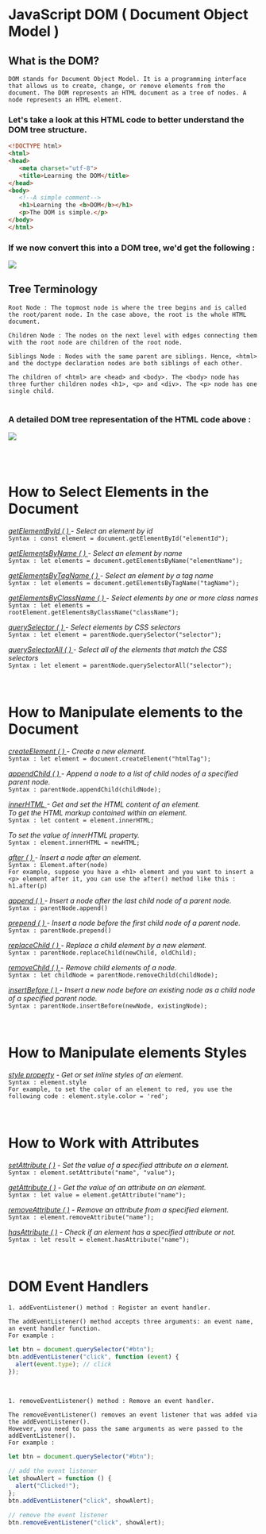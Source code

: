 # JavaScript DOM ( Document Object Model )

## What is the DOM?

`DOM stands for Document Object Model. It is a programming interface that allows us to create, change, or remove elements from the document.
The DOM represents an HTML document as a tree of nodes. A node represents an HTML element.`

### Let's take a look at this HTML code to better understand the DOM tree structure.

```HTML
<!DOCTYPE html>
<html>
<head>
   <meta charset="utf-8">
   <title>Learning the DOM</title>
</head>
<body>
   <!--A simple comment-->
   <h1>Learning the <b>DOM</b></h1>
   <p>The DOM is simple.</p>
</body>
</html>
```

### If we now convert this into a DOM tree, we'd get the following :

![](https://www.codeguage.com/static/images/content/js/dom-tree-01.png)

## Tree Terminology

`Root Node : The topmost node is where the tree begins and is called the root/parent node. In the case above, the root is the whole HTML document.`

`Children Node : The nodes on the next level with edges connecting them with the root node are children of the root node.`

`Siblings Node : Nodes with the same parent are siblings. Hence, <html> and the doctype declaration nodes are both siblings of each other.`

`The children of <html> are <head> and <body>. The <body> node has three further children nodes <h1>, <p> and <div>. The <p> node has one single child.`
<br><br>

### A detailed DOM tree representation of the HTML code above :

![](https://www.codeguage.com/static/images/content/js/dom-tree-02.png)

<br><br>

# How to Select Elements in the Document

_[getElementById ( ) ](https://www.javascripttutorial.net/javascript-dom/javascript-getelementbyid/) - Select an element by id_ <br>
`Syntax : const element = document.getElementById("elementId");`

_[getElementsByName ( ) ](https://www.javascripttutorial.net/javascript-dom/javascript-getelementsbyname/) - Select an element by name_<br>
`Syntax : let elements = document.getElementsByName("elementName");`

_[getElementsByTagName ( ) ](https://www.javascripttutorial.net/javascript-dom/javascript-getelementsbytagname/) - Select an element by a tag name_<br>
`Syntax : let elements = document.getElementsByTagName("tagName");`

_[getElementsByClassName ( ) ](https://www.javascripttutorial.net/javascript-dom/javascript-getelementsbyclassname/) - Select elements by one or more class names_<br>
`Syntax : let elements = rootElement.getElementsByClassName("className");`

_[querySelector ( ) ](https://www.javascripttutorial.net/javascript-dom/javascript-queryselector/) - Select elements by CSS selectors_<br>
`Syntax : let element = parentNode.querySelector("selector");`

_[querySelectorAll ( ) ]() - Select all of the elements that match the CSS selectors_<br>
`Syntax : let element = parentNode.querySelectorAll("selector");`

<br>

# How to Manipulate elements to the Document

_[createElement ( ) ](https://www.javascripttutorial.net/javascript-dom/javascript-createelement/) - Create a new element._ <br>
`Syntax : let element = document.createElement("htmlTag");`

_[appendChild ( ) ](https://www.javascripttutorial.net/javascript-dom/javascript-appendchild/) - Append a node to a list of child nodes of a specified parent node._<br>
`Syntax : parentNode.appendChild(childNode);`

_[innerHTML ](https://www.javascripttutorial.net/javascript-dom/javascript-innerhtml/) - Get and set the HTML content of an element._<br>
_To get the HTML markup contained within an element._<br>
`Syntax : let content = element.innerHTML;`<br>

_To set the value of innerHTML property._<br>
`Syntax : element.innerHTML = newHTML;`

_[after ( ) ](https://www.javascripttutorial.net/javascript-dom/javascript-after/) - Insert a node after an element._<br>
`Syntax : Element.after(node)`<br>
`For example, suppose you have a <h1> element and you want to insert a <p> element after it, you can use the after() method like this : h1.after(p)`<br>

_[append ( ) ](https://www.javascripttutorial.net/javascript-dom/javascript-append/) - Insert a node after the last child node of a parent node._<br>
`Syntax : parentNode.append()`

_[prepend ( ) ](https://www.javascripttutorial.net/javascript-dom/javascript-prepend/) - Insert a node before the first child node of a parent node._<br>
`Syntax : parentNode.prepend()`

_[replaceChild ( ) ](https://www.javascripttutorial.net/javascript-dom/javascript-replacechild/) - Replace a child element by a new element._<br>
`Syntax : parentNode.replaceChild(newChild, oldChild);`

_[removeChild ( ) ](https://www.javascripttutorial.net/javascript-dom/javascript-removechild/) - Remove child elements of a node._<br>
`Syntax : let childNode = parentNode.removeChild(childNode);`

_[insertBefore ( ) ](https://www.javascripttutorial.net/javascript-dom/javascript-insertbefore/) - Insert a new node before an existing node as a child node of a specified parent node._<br>
`Syntax : parentNode.insertBefore(newNode, existingNode);`

<br>

# How to Manipulate elements Styles

_[style property](https://www.javascripttutorial.net/javascript-dom/javascript-style/) - Get or set inline styles of an element._<br>
`Syntax : element.style`<br>
`For example, to set the color of an element to red, you use the following code : element.style.color = 'red';`<br>

<br>

# How to Work with Attributes

_[setAttribute ( )](https://www.javascripttutorial.net/javascript-dom/javascript-setattribute/) - Set the value of a specified attribute on a element._<br>
`Syntax : element.setAttribute("name", "value");`

_[getAttribute ( )](https://www.javascripttutorial.net/javascript-dom/javascript-getattribute/) - Get the value of an attribute on an element._<br>
`Syntax : let value = element.getAttribute("name");`

_[removeAttribute ( )](https://www.javascripttutorial.net/javascript-dom/javascript-removeattribute/) - Remove an attribute from a specified element._<br>
`Syntax : element.removeAttribute("name");`

_[hasAttribute ( )](https://www.javascripttutorial.net/javascript-dom/javascript-hasattribute/) - Check if an element has a specified attribute or not._<br>
`Syntax : let result = element.hasAttribute("name");`

<br>

# DOM Event Handlers

`1. addEventListener() method : Register an event handler.`

```Plaintext
The addEventListener() method accepts three arguments: an event name, an event handler function.
For example :
```

```javascript
let btn = document.querySelector("#btn");
btn.addEventListener("click", function (event) {
  alert(event.type); // click
});
```

<br>

`1. removeEventListener() method : Remove an event handler.`

```Plaintext
The removeEventListener() removes an event listener that was added via the addEventListener().
However, you need to pass the same arguments as were passed to the addEventListener().
For example :
```

```javascript
let btn = document.querySelector("#btn");

// add the event listener
let showAlert = function () {
  alert("Clicked!");
};
btn.addEventListener("click", showAlert);

// remove the event listener
btn.removeEventListener("click", showAlert);
```
